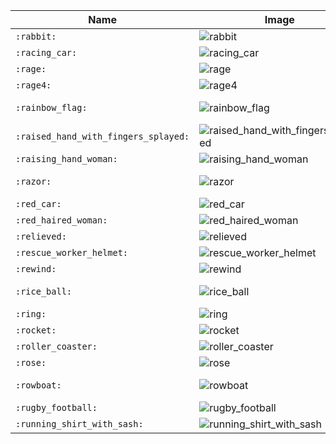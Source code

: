 | Name | Image | Name | Image | Name | Image | Name | Image |
| --- | --- | --- | --- | --- | --- | --- | --- |
| `:rabbit:` | ![rabbit](https://github.githubassets.com/images/icons/emoji/unicode/1f430.png?v8) | `:rabbit2:` | ![rabbit2](https://github.githubassets.com/images/icons/emoji/unicode/1f407.png?v8) | `:raccoon:` | ![raccoon](https://github.githubassets.com/images/icons/emoji/unicode/1f99d.png?v8) | `:racehorse:` | ![racehorse](https://github.githubassets.com/images/icons/emoji/unicode/1f40e.png?v8) |
| `:racing_car:` | ![racing_car](https://github.githubassets.com/images/icons/emoji/unicode/1f3ce.png?v8) | `:radio:` | ![radio](https://github.githubassets.com/images/icons/emoji/unicode/1f4fb.png?v8) | `:radio_button:` | ![radio_button](https://github.githubassets.com/images/icons/emoji/unicode/1f518.png?v8) | `:radioactive:` | ![radioactive](https://github.githubassets.com/images/icons/emoji/unicode/2622.png?v8) |
| `:rage:` | ![rage](https://github.githubassets.com/images/icons/emoji/unicode/1f621.png?v8) | `:rage1:` | ![rage1](https://github.githubassets.com/images/icons/emoji/rage1.png?v8) | `:rage2:` | ![rage2](https://github.githubassets.com/images/icons/emoji/rage2.png?v8) | `:rage3:` | ![rage3](https://github.githubassets.com/images/icons/emoji/rage3.png?v8) |
| `:rage4:` | ![rage4](https://github.githubassets.com/images/icons/emoji/rage4.png?v8) | `:railway_car:` | ![railway_car](https://github.githubassets.com/images/icons/emoji/unicode/1f683.png?v8) | `:railway_track:` | ![railway_track](https://github.githubassets.com/images/icons/emoji/unicode/1f6e4.png?v8) | `:rainbow:` | ![rainbow](https://github.githubassets.com/images/icons/emoji/unicode/1f308.png?v8) |
| `:rainbow_flag:` | ![rainbow_flag](https://github.githubassets.com/images/icons/emoji/unicode/1f3f3-1f308.png?v8) | `:raised_back_of_hand:` | ![raised_back_of_hand](https://github.githubassets.com/images/icons/emoji/unicode/1f91a.png?v8) | `:raised_eyebrow:` | ![raised_eyebrow](https://github.githubassets.com/images/icons/emoji/unicode/1f928.png?v8) | `:raised_hand:` | ![raised_hand](https://github.githubassets.com/images/icons/emoji/unicode/270b.png?v8) |
| `:raised_hand_with_fingers_splayed:` | ![raised_hand_with_fingers_splayed](https://github.githubassets.com/images/icons/emoji/unicode/1f590.png?v8) | `:raised_hands:` | ![raised_hands](https://github.githubassets.com/images/icons/emoji/unicode/1f64c.png?v8) | `:raising_hand:` | ![raising_hand](https://github.githubassets.com/images/icons/emoji/unicode/1f64b.png?v8) | `:raising_hand_man:` | ![raising_hand_man](https://github.githubassets.com/images/icons/emoji/unicode/1f64b-2642.png?v8) |
| `:raising_hand_woman:` | ![raising_hand_woman](https://github.githubassets.com/images/icons/emoji/unicode/1f64b-2640.png?v8) | `:ram:` | ![ram](https://github.githubassets.com/images/icons/emoji/unicode/1f40f.png?v8) | `:ramen:` | ![ramen](https://github.githubassets.com/images/icons/emoji/unicode/1f35c.png?v8) | `:rat:` | ![rat](https://github.githubassets.com/images/icons/emoji/unicode/1f400.png?v8) |
| `:razor:` | ![razor](https://github.githubassets.com/images/icons/emoji/unicode/1fa92.png?v8) | `:receipt:` | ![receipt](https://github.githubassets.com/images/icons/emoji/unicode/1f9fe.png?v8) | `:record_button:` | ![record_button](https://github.githubassets.com/images/icons/emoji/unicode/23fa.png?v8) | `:recycle:` | ![recycle](https://github.githubassets.com/images/icons/emoji/unicode/267b.png?v8) |
| `:red_car:` | ![red_car](https://github.githubassets.com/images/icons/emoji/unicode/1f697.png?v8) | `:red_circle:` | ![red_circle](https://github.githubassets.com/images/icons/emoji/unicode/1f534.png?v8) | `:red_envelope:` | ![red_envelope](https://github.githubassets.com/images/icons/emoji/unicode/1f9e7.png?v8) | `:red_haired_man:` | ![red_haired_man](https://github.githubassets.com/images/icons/emoji/unicode/1f468-1f9b0.png?v8) |
| `:red_haired_woman:` | ![red_haired_woman](https://github.githubassets.com/images/icons/emoji/unicode/1f469-1f9b0.png?v8) | `:red_square:` | ![red_square](https://github.githubassets.com/images/icons/emoji/unicode/1f7e5.png?v8) | `:registered:` | ![registered](https://github.githubassets.com/images/icons/emoji/unicode/00ae.png?v8) | `:relaxed:` | ![relaxed](https://github.githubassets.com/images/icons/emoji/unicode/263a.png?v8) |
| `:relieved:` | ![relieved](https://github.githubassets.com/images/icons/emoji/unicode/1f60c.png?v8) | `:reminder_ribbon:` | ![reminder_ribbon](https://github.githubassets.com/images/icons/emoji/unicode/1f397.png?v8) | `:repeat:` | ![repeat](https://github.githubassets.com/images/icons/emoji/unicode/1f501.png?v8) | `:repeat_one:` | ![repeat_one](https://github.githubassets.com/images/icons/emoji/unicode/1f502.png?v8) |
| `:rescue_worker_helmet:` | ![rescue_worker_helmet](https://github.githubassets.com/images/icons/emoji/unicode/26d1.png?v8) | `:restroom:` | ![restroom](https://github.githubassets.com/images/icons/emoji/unicode/1f6bb.png?v8) | `:reunion:` | ![reunion](https://github.githubassets.com/images/icons/emoji/unicode/1f1f7-1f1ea.png?v8) | `:revolving_hearts:` | ![revolving_hearts](https://github.githubassets.com/images/icons/emoji/unicode/1f49e.png?v8) |
| `:rewind:` | ![rewind](https://github.githubassets.com/images/icons/emoji/unicode/23ea.png?v8) | `:rhinoceros:` | ![rhinoceros](https://github.githubassets.com/images/icons/emoji/unicode/1f98f.png?v8) | `:ribbon:` | ![ribbon](https://github.githubassets.com/images/icons/emoji/unicode/1f380.png?v8) | `:rice:` | ![rice](https://github.githubassets.com/images/icons/emoji/unicode/1f35a.png?v8) |
| `:rice_ball:` | ![rice_ball](https://github.githubassets.com/images/icons/emoji/unicode/1f359.png?v8) | `:rice_cracker:` | ![rice_cracker](https://github.githubassets.com/images/icons/emoji/unicode/1f358.png?v8) | `:rice_scene:` | ![rice_scene](https://github.githubassets.com/images/icons/emoji/unicode/1f391.png?v8) | `:right_anger_bubble:` | ![right_anger_bubble](https://github.githubassets.com/images/icons/emoji/unicode/1f5ef.png?v8) |
| `:ring:` | ![ring](https://github.githubassets.com/images/icons/emoji/unicode/1f48d.png?v8) | `:ringed_planet:` | ![ringed_planet](https://github.githubassets.com/images/icons/emoji/unicode/1fa90.png?v8) | `:robot:` | ![robot](https://github.githubassets.com/images/icons/emoji/unicode/1f916.png?v8) | `:rock:` | ![rock](https://github.githubassets.com/images/icons/emoji/unicode/1faa8.png?v8) |
| `:rocket:` | ![rocket](https://github.githubassets.com/images/icons/emoji/unicode/1f680.png?v8) | `:rofl:` | ![rofl](https://github.githubassets.com/images/icons/emoji/unicode/1f923.png?v8) | `:roll_eyes:` | ![roll_eyes](https://github.githubassets.com/images/icons/emoji/unicode/1f644.png?v8) | `:roll_of_paper:` | ![roll_of_paper](https://github.githubassets.com/images/icons/emoji/unicode/1f9fb.png?v8) |
| `:roller_coaster:` | ![roller_coaster](https://github.githubassets.com/images/icons/emoji/unicode/1f3a2.png?v8) | `:roller_skate:` | ![roller_skate](https://github.githubassets.com/images/icons/emoji/unicode/1f6fc.png?v8) | `:romania:` | ![romania](https://github.githubassets.com/images/icons/emoji/unicode/1f1f7-1f1f4.png?v8) | `:rooster:` | ![rooster](https://github.githubassets.com/images/icons/emoji/unicode/1f413.png?v8) |
| `:rose:` | ![rose](https://github.githubassets.com/images/icons/emoji/unicode/1f339.png?v8) | `:rosette:` | ![rosette](https://github.githubassets.com/images/icons/emoji/unicode/1f3f5.png?v8) | `:rotating_light:` | ![rotating_light](https://github.githubassets.com/images/icons/emoji/unicode/1f6a8.png?v8) | `:round_pushpin:` | ![round_pushpin](https://github.githubassets.com/images/icons/emoji/unicode/1f4cd.png?v8) |
| `:rowboat:` | ![rowboat](https://github.githubassets.com/images/icons/emoji/unicode/1f6a3.png?v8) | `:rowing_man:` | ![rowing_man](https://github.githubassets.com/images/icons/emoji/unicode/1f6a3-2642.png?v8) | `:rowing_woman:` | ![rowing_woman](https://github.githubassets.com/images/icons/emoji/unicode/1f6a3-2640.png?v8) | `:ru:` | ![ru](https://github.githubassets.com/images/icons/emoji/unicode/1f1f7-1f1fa.png?v8) |
| `:rugby_football:` | ![rugby_football](https://github.githubassets.com/images/icons/emoji/unicode/1f3c9.png?v8) | `:runner:` | ![runner](https://github.githubassets.com/images/icons/emoji/unicode/1f3c3.png?v8) | `:running:` | ![running](https://github.githubassets.com/images/icons/emoji/unicode/1f3c3.png?v8) | `:running_man:` | ![running_man](https://github.githubassets.com/images/icons/emoji/unicode/1f3c3-2642.png?v8) |
| `:running_shirt_with_sash:` | ![running_shirt_with_sash](https://github.githubassets.com/images/icons/emoji/unicode/1f3bd.png?v8) | `:running_woman:` | ![running_woman](https://github.githubassets.com/images/icons/emoji/unicode/1f3c3-2640.png?v8) | `:rwanda:` | ![rwanda](https://github.githubassets.com/images/icons/emoji/unicode/1f1f7-1f1fc.png?v8) |  |  |
